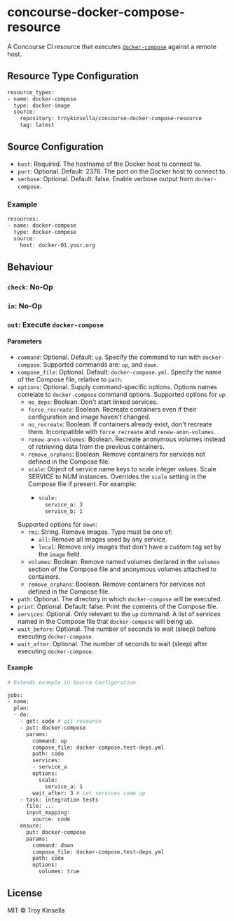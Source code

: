 # concourse-docker-compose-resource

A Concourse CI resource that executes [`docker-compose`](https://docs.docker.com/compose/) 
against a remote host.

## Resource Type Configuration

```bash
resource_types:
- name: docker-compose
  type: docker-image
  source:
    repository: troykinsella/concourse-docker-compose-resource
    tag: latest
```

## Source Configuration

* `host`: Required. The hostname of the Docker host to connect to.
* `port`: Optional. Default: 2376. The port on the Docker host to connect to.
* `verbose`: Optional. Default: false. Enable verbose output from `docker-compose`.

### Example

```bash
resources:
- name: docker-compose
  type: docker-compose
  source:
    host: docker-01.your.org
```

## Behaviour

### `check`: No-Op

### `in`: No-Op

### `out`: Execute `docker-compose`

#### Parameters

* `command`: Optional. Default: `up`. Specify the command to run with `docker-compose`.
  Supported commands are: `up`, and `down`.
* `compose_file`: Optional. Default: `docker-compose.yml`. Specify the name of the Compose file,
  relative to `path`.
* `options`: Optional. Supply command-specific options. Options names correlate to 
  `docker-compose` command options.
  Supported options for `up`:
  * `no_deps`: Boolean. Don't start linked services.
  * `force_recreate`: Boolean. Recreate containers even if their configuration
    and image haven't changed.
  * `no_recreate`: Boolean. If containers already exist, don't recreate
    them. Incompatible with `force_recreate` and `renew-anon-volumes`.
  * `renew-anon-volumes`: Boolean. Recreate anonymous volumes instead of retrieving
    data from the previous containers.
  * `remove_orphans`: Boolean. Remove containers for services not defined
    in the Compose file.
  * `scale`: Object of service name keys to scale integer values. 
     Scale SERVICE to NUM instances. Overrides the `scale` setting in the 
     Compose file if present. For example:
     * ```bash
       scale:
         service_a: 3
         service_b: 1
       ```
  Supported options for `down`:
  * `rmi`: String. Remove images. Type must be one of:
    * `all`: Remove all images used by any service.
    * `local`: Remove only images that don't have a
      custom tag set by the `image` field.
  * `volumes`: Boolean. Remove named volumes declared in the `volumes`
    section of the Compose file and anonymous volumes attached to containers.
  * `remove_orphans`: Boolean. Remove containers for services not defined
    in the Compose file.
* `path`: Optional. The directory in which `docker-compose` will be executed.
* `print`: Optional. Default: false. Print the contents of the Compose file.
* `services`: Optional. Only relevant to the `up` command. A list of services named in 
  the Compose file that `docker-compose` will being up.
* `wait_before`: Optional. The number of seconds to wait (sleep) before executing `docker-compose`.
* `wait_after`: Optional. The number of seconds to wait (sleep) after executing `docker-compose`.

#### Example

```bash
# Extends example in Source Configuration

jobs:
- name:
  plan:
  - do:
    - get: code # git resource
    - put: docker-compose
      params:
        command: up
        compose_file: docker-compose.test-deps.yml
        path: code
        services:
        - service_a
        options:
          scale:
            service_a: 1
        wait_after: 3 # Let services come up
    - task: integration tests
      file: ...
      input_mapping:
        source: code
    ensure:
      put: docker-compose
      params:
        command: down
        compose_file: docker-compose.test-deps.yml
        path: code
        options:
          volumes: true
```

## License

MIT © Troy Kinsella
